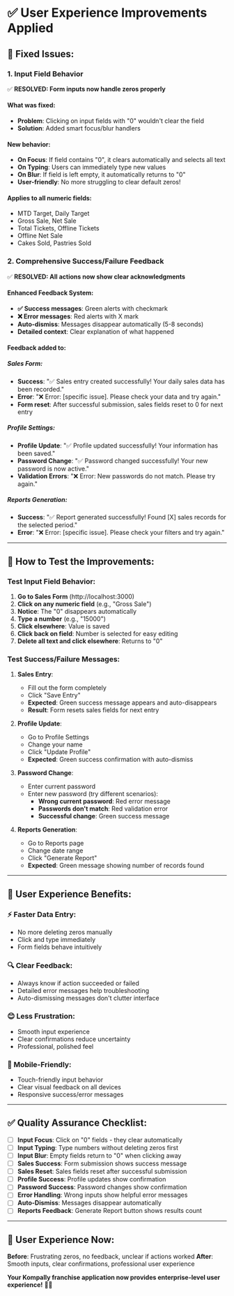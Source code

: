 # ✅ **User Experience Improvements Applied**

## 🎯 **Fixed Issues:**

### **1. Input Field Behavior**
✅ **RESOLVED: Form inputs now handle zeros properly**

#### **What was fixed:**
- **Problem**: Clicking on input fields with "0" wouldn't clear the field
- **Solution**: Added smart focus/blur handlers

#### **New behavior:**
- **On Focus**: If field contains "0", it clears automatically and selects all text
- **On Typing**: Users can immediately type new values
- **On Blur**: If field is left empty, it automatically returns to "0"
- **User-friendly**: No more struggling to clear default zeros!

#### **Applies to all numeric fields:**
- MTD Target, Daily Target
- Gross Sale, Net Sale
- Total Tickets, Offline Tickets
- Offline Net Sale
- Cakes Sold, Pastries Sold

### **2. Comprehensive Success/Failure Feedback**
✅ **RESOLVED: All actions now show clear acknowledgments**

#### **Enhanced Feedback System:**
- **✅ Success messages**: Green alerts with checkmark
- **❌ Error messages**: Red alerts with X mark
- **Auto-dismiss**: Messages disappear automatically (5-8 seconds)
- **Detailed context**: Clear explanation of what happened

#### **Feedback added to:**

##### **Sales Form:**
- **Success**: "✅ Sales entry created successfully! Your daily sales data has been recorded."
- **Error**: "❌ Error: [specific issue]. Please check your data and try again."
- **Form reset**: After successful submission, sales fields reset to 0 for next entry

##### **Profile Settings:**
- **Profile Update**: "✅ Profile updated successfully! Your information has been saved."
- **Password Change**: "✅ Password changed successfully! Your new password is now active."
- **Validation Errors**: "❌ Error: New passwords do not match. Please try again."

##### **Reports Generation:**
- **Success**: "✅ Report generated successfully! Found [X] sales records for the selected period."
- **Error**: "❌ Error: [specific issue]. Please check your filters and try again."

---

## 🚀 **How to Test the Improvements:**

### **Test Input Field Behavior:**
1. **Go to Sales Form** (http://localhost:3000)
2. **Click on any numeric field** (e.g., "Gross Sale")
3. **Notice**: The "0" disappears automatically
4. **Type a number** (e.g., "15000")
5. **Click elsewhere**: Value is saved
6. **Click back on field**: Number is selected for easy editing
7. **Delete all text and click elsewhere**: Returns to "0"

### **Test Success/Failure Messages:**
1. **Sales Entry**:
   - Fill out the form completely
   - Click "Save Entry"
   - **Expected**: Green success message appears and auto-disappears
   - **Result**: Form resets sales fields for next entry

2. **Profile Update**:
   - Go to Profile Settings
   - Change your name
   - Click "Update Profile"
   - **Expected**: Green success confirmation with auto-dismiss

3. **Password Change**:
   - Enter current password
   - Enter new password (try different scenarios):
     - **Wrong current password**: Red error message
     - **Passwords don't match**: Red validation error
     - **Successful change**: Green success message

4. **Reports Generation**:
   - Go to Reports page
   - Change date range
   - Click "Generate Report"
   - **Expected**: Green message showing number of records found

---

## 🎯 **User Experience Benefits:**

### **⚡ Faster Data Entry:**
- No more deleting zeros manually
- Click and type immediately
- Form fields behave intuitively

### **🔍 Clear Feedback:**
- Always know if action succeeded or failed
- Detailed error messages help troubleshooting
- Auto-dismissing messages don't clutter interface

### **😊 Less Frustration:**
- Smooth input experience
- Clear confirmations reduce uncertainty
- Professional, polished feel

### **📱 Mobile-Friendly:**
- Touch-friendly input behavior
- Clear visual feedback on all devices
- Responsive success/error messages

---

## ✅ **Quality Assurance Checklist:**

- [ ] **Input Focus**: Click on "0" fields - they clear automatically
- [ ] **Input Typing**: Type numbers without deleting zeros first
- [ ] **Input Blur**: Empty fields return to "0" when clicking away
- [ ] **Sales Success**: Form submission shows success message
- [ ] **Sales Reset**: Sales fields reset after successful submission
- [ ] **Profile Success**: Profile updates show confirmation
- [ ] **Password Success**: Password changes show confirmation
- [ ] **Error Handling**: Wrong inputs show helpful error messages
- [ ] **Auto-Dismiss**: Messages disappear automatically
- [ ] **Reports Feedback**: Generate Report button shows results count

---

## 🎉 **User Experience Now:**

**Before**: Frustrating zeros, no feedback, unclear if actions worked
**After**: Smooth inputs, clear confirmations, professional user experience

**Your Kompally franchise application now provides enterprise-level user experience!** 🏪✨